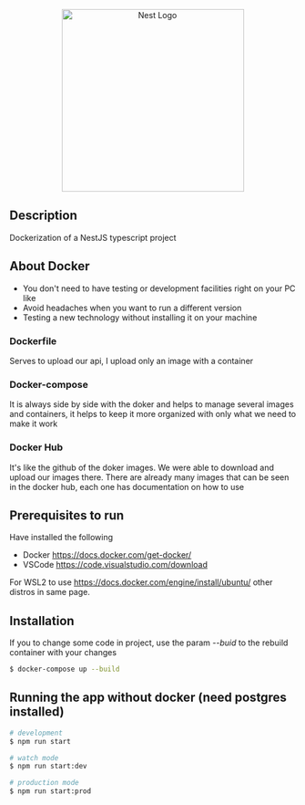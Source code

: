 <p align="center">
  <a href="http://nestjs.com/" target="blank"><img src="https://nestjs.com/img/logo_text.svg" width="320" alt="Nest Logo" /></a>
</p>

## Description

Dockerization of a NestJS typescript project

## About Docker
- You don't need to have testing or development facilities right on your PC like
- Avoid headaches when you want to run a different version
- Testing a new technology without installing it on your machine

### Dockerfile 
Serves to upload our api, I upload only an image with a container

### Docker-compose
It is always side by side with the doker and helps to manage several images and containers, it helps to keep it more organized with only what we need to make it work

### Docker Hub
It's like the github of the doker images. We were able to download and upload our images there. There are already many images that can be seen in the docker hub, each one has documentation on how to use

## Prerequisites to run

Have installed the following
- Docker https://docs.docker.com/get-docker/
- VSCode https://code.visualstudio.com/download

For WSL2 to use https://docs.docker.com/engine/install/ubuntu/ other distros in same page.

## Installation
If you to change some code in project, use the param *--buid* to the rebuild container with your changes
```bash
$ docker-compose up --build
```

## Running the app without docker (need postgres installed)

```bash
# development
$ npm run start

# watch mode
$ npm run start:dev

# production mode
$ npm run start:prod
```
